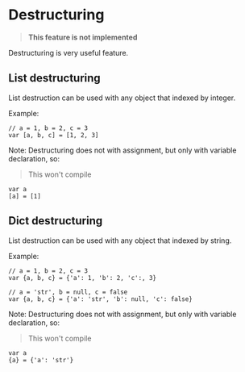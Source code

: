 # Destructuring

> __This feature is not implemented__

Destructuring is very useful feature.

## List destructuring
List destruction can be used with any object that indexed by integer.

Example:
```
// a = 1, b = 2, c = 3
var [a, b, c] = [1, 2, 3]
```

Note: Destructuring does not with assignment, but only with variable declaration, so:
> This won't compile
```
var a
[a] = [1]
```

## Dict destructuring
List destruction can be used with any object that indexed by string.

Example:
```
// a = 1, b = 2, c = 3
var {a, b, c} = {'a': 1, 'b': 2, 'c':, 3}

// a = 'str', b = null, c = false
var {a, b, c} = {'a': 'str', 'b': null, 'c': false}
```

Note: Destructuring does not with assignment, but only with variable declaration, so:
> This won't compile
```
var a
{a} = {'a': 'str'}
```